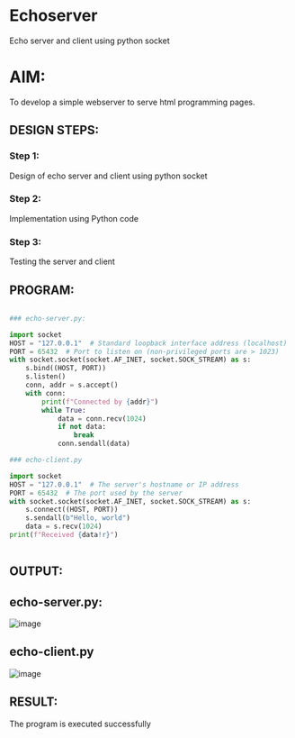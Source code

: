 # Echoserver
Echo server and client using python socket

# AIM:

To develop a simple webserver to serve html programming pages.

## DESIGN STEPS:

### Step 1:

Design of echo server and client using python socket

### Step 2:

Implementation using Python code

### Step 3:

Testing the server and client 

## PROGRAM:
```python

### echo-server.py:

import socket
HOST = "127.0.0.1"  # Standard loopback interface address (localhost)
PORT = 65432  # Port to listen on (non-privileged ports are > 1023)
with socket.socket(socket.AF_INET, socket.SOCK_STREAM) as s:
    s.bind((HOST, PORT))
    s.listen()
    conn, addr = s.accept()
    with conn:
        print(f"Connected by {addr}")
        while True:
            data = conn.recv(1024)
            if not data:
                break
            conn.sendall(data)

### echo-client.py 

import socket
HOST = "127.0.0.1"  # The server's hostname or IP address
PORT = 65432  # The port used by the server
with socket.socket(socket.AF_INET, socket.SOCK_STREAM) as s:
    s.connect((HOST, PORT))
    s.sendall(b"Hello, world")
    data = s.recv(1024)
print(f"Received {data!r}")
 
```
## OUTPUT:

## echo-server.py:

![image](https://github.com/Jayabharathi3/Echoserver/assets/120367796/d17e161a-3eac-4267-82fc-a460727cb567)


## echo-client.py 
![image](https://github.com/Jayabharathi3/Echoserver/assets/120367796/4f7e5971-8a84-42cc-b1de-5f295f686962)


## RESULT:
The program is executed successfully
